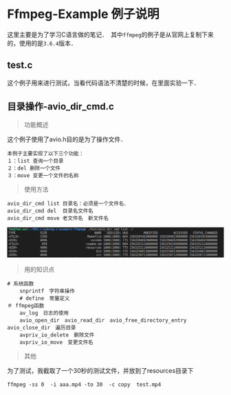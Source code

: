 # Ffmpeg-Example 例子说明

这里主要是为了学习C语言做的笔记．　其中`ffmpeg`的例子是从官网上复制下来的，使用的是`3.6.4`版本．





## test.c

这个例子用来进行测试，当看代码语法不清楚的时候，在里面实验一下．



## 目录操作-avio_dir_cmd.c



> 功能概述

这个例子使用了avio.h目的是为了操作文件．

```
本例子主要实现了以下三个功能：
１：list 查询一个目录
２：del 删除一个文件
３：move 变更一个文件的名称

```



> 使用方法

```
avio_dir_cmd list 目录名：必须是一个文件名．
avio_dir_cmd del  目录名文件名
avio_dir_cmd move 老文件名　新文件名

```
![alt](doc/imgs/avio_dir_cmd-result.png)



> 用的知识点	

```
# 系统函数
	snprintf　字符串操作
	# define　常量定义
＃ ffmpeg函数
	av_log　日志的使用
	avio_open_dir　avio_read_dir　avio_free_directory_entry　avio_close_dir　遍历目录
	avpriv_io_delete　删除文件
	avpriv_io_move　变更文件名
```



> 其他

为了测试，我截取了一个30秒的测试文件，并放到了resources目录下

```
ffmpeg -ss 0  -i aaa.mp4 -to 30  -c copy  test.mp4
```


